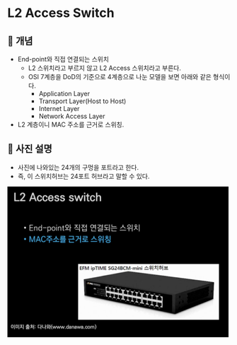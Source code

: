 # L2 Access Switch
## 🍎 개념
- End-point와 직접 연결되는 스위치
    - L2 스위치라고 부르지 않고 L2 Access 스위치라고 부른다.
    - OSI 7계층을 DoD의 기준으로 4계층으로 나눈 모델을 보면 아래와 같은 형식이다.
        - Application Layer
        - Transport Layer(Host to Host)
        - Internet Layer
        - Network Access Layer
- L2 계층이니 MAC 주소를 근거로 스위칭.

## 🍎 사진 설명
- 사진에 나와있는 24개의 구멍을 포트라고 한다.
- 즉, 이 스위치허브는 24포트 허브라고 말할 수 있다.
<img src='./L2AccessSwitch.jpg' width=500>
